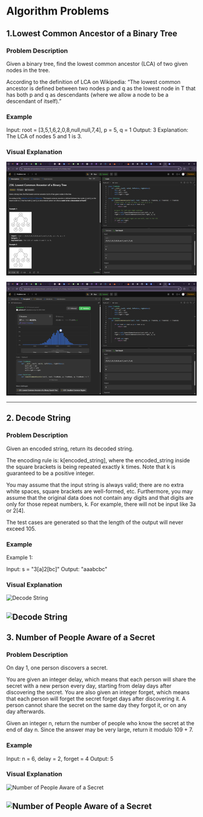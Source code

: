 # Algorithm Problems 

## 1.Lowest Common Ancestor of a Binary Tree

### Problem Description
Given a binary tree, find the lowest common ancestor (LCA) of two given nodes in the tree.

According to the definition of LCA on Wikipedia: “The lowest common ancestor is defined between two nodes p and q as the lowest node in T that has both p and q as descendants (where we allow a node to be a descendant of itself).”

### Example

Input: root = [3,5,1,6,2,0,8,null,null,7,4], p = 5, q = 1
Output: 3
Explanation: The LCA of nodes 5 and 1 is 3.


### Visual Explanation
![LCA](images/6-1.png)

![LCA](images/6-2.png)

---

## 2. Decode String

### Problem Description
Given an encoded string, return its decoded string.

The encoding rule is: k[encoded_string], where the encoded_string inside the square brackets is being repeated exactly k times. Note that k is guaranteed to be a positive integer.

You may assume that the input string is always valid; there are no extra white spaces, square brackets are well-formed, etc. Furthermore, you may assume that the original data does not contain any digits and that digits are only for those repeat numbers, k. For example, there will not be input like 3a or 2[4].

The test cases are generated so that the length of the output will never exceed 105.

 
### Example
Example 1:

Input: s = "3[a]2[bc]"
Output: "aaabcbc"


### Visual Explanation
![Decode String](images/4-3.png)

![Decode String](images/4-4.png)
---

## 3. Number of People Aware of a Secret

### Problem Description
On day 1, one person discovers a secret.

You are given an integer delay, which means that each person will share the secret with a new person every day, starting from delay days after discovering the secret. You are also given an integer forget, which means that each person will forget the secret forget days after discovering it. A person cannot share the secret on the same day they forgot it, or on any day afterwards.

Given an integer n, return the number of people who know the secret at the end of day n. Since the answer may be very large, return it modulo 109 + 7.

### Example
Input: n = 6, delay = 2, forget = 4
Output: 5


### Visual Explanation
![Number of People Aware of a Secret](images/4-5.png)

![Number of People Aware of a Secret](images/4-6.png)
---


